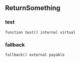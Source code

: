 ## ReturnSomething

### test

```solidity
function test() internal virtual
```

### fallback

```solidity
fallback() external payable
```

